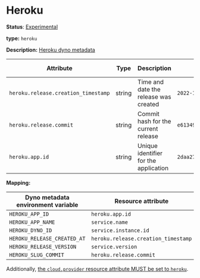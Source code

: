 # Heroku

**Status**: [Experimental](../../../document-status.md)

**type:** `heroku`

**Description:** [Heroku dyno metadata]

<!-- semconv heroku -->
| Attribute  | Type | Description  | Examples  | Requirement Level |
|---|---|---|---|---|
| `heroku.release.creation_timestamp` | string | Time and date the release was created | `2022-10-23T18:00:42Z` | Opt-In |
| `heroku.release.commit` | string | Commit hash for the current release | `e6134959463efd8966b20e75b913cafe3f5ec` | Opt-In |
| `heroku.app.id` | string | Unique identifier for the application | `2daa2797-e42b-4624-9322-ec3f968df4da` | Opt-In |
<!-- endsemconv -->

**Mapping:**

| Dyno metadata environment variable | Resource attribute                  |
|------------------------------------|-------------------------------------|
| `HEROKU_APP_ID`                    | `heroku.app.id`                     |
| `HEROKU_APP_NAME`                  | `service.name`                      |
| `HEROKU_DYNO_ID`                   | `service.instance.id`               |
| `HEROKU_RELEASE_CREATED_AT`        | `heroku.release.creation_timestamp` |
| `HEROKU_RELEASE_VERSION`           | `service.version`                   |
| `HEROKU_SLUG_COMMIT`               | `heroku.release.commit`             |

Additionally, [the `cloud.provider` resource attribute MUST be set to `heroku`](../cloud.md).

[Heroku dyno metadata]: https://devcenter.heroku.com/articles/dyno-metadata
